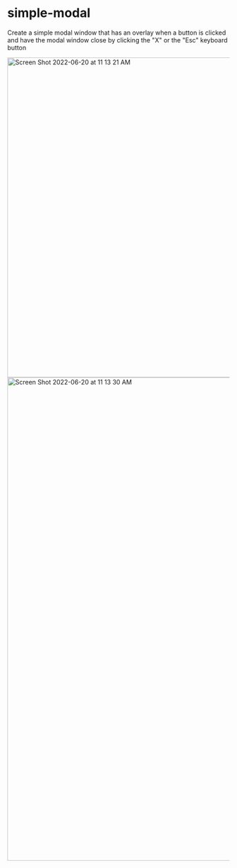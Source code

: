 # simple-modal
Create a simple modal window that has an overlay when a button is clicked and have the modal window close by clicking the "X" or the "Esc" keyboard button

<img width="724" alt="Screen Shot 2022-06-20 at 11 13 21 AM" src="https://user-images.githubusercontent.com/89321676/174651456-dac37e1b-7ffa-40c7-9120-ef4085f5b5a2.png">

<img width="1094" alt="Screen Shot 2022-06-20 at 11 13 30 AM" src="https://user-images.githubusercontent.com/89321676/174651468-06318fa9-54d2-4e35-a440-a0acbd96e134.png">
